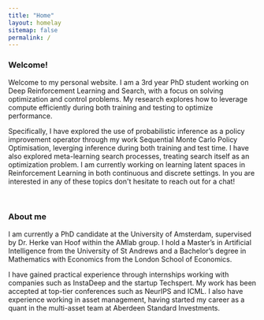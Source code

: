 ```yaml
---
title: "Home"
layout: homelay
sitemap: false
permalink: /
---
```


### Welcome!

Welcome to my personal website. I am a 3rd year PhD student working on Deep Reinforcement Learning and Search, with a focus on solving optimization and control problems. My research explores how to leverage compute efficiently during both training and testing to optimize performance. 

Specifically, I have explored the use of probabilistic inference as a policy improvement operator through my work Sequential Monte Carlo Policy Optimisation, leverging inference during both training and test time. I have also explored meta-learning search processes, treating search itself as an optimization problem. I am currently working on learning latent spaces in Reinforcement Learning in both continuous and discrete settings. In you are interested in any of these topics don't hesitate to reach out for a chat!


<br/>

### About me

I am currently a PhD candidate at the University of Amsterdam, supervised by Dr. Herke van Hoof within the AMlab group. I hold a Master’s in Artificial Intelligence from the University of St Andrews and a Bachelor’s degree in Mathematics with Economics from the London School of Economics.

I have gained practical experience through internships working with companies such as InstaDeep and the startup Techspert. My work has been accepted at top-tier conferences such as NeurIPS and ICML. I also have experience working in asset management, having started my career as a quant in the multi-asset team at Aberdeen Standard Investments.
